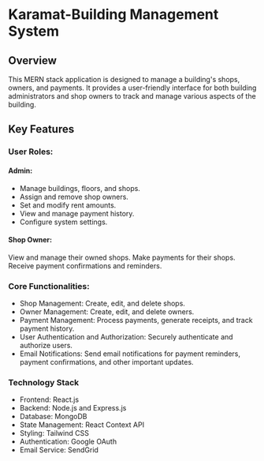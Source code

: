 # Karamat-Building Management System
## Overview
This MERN stack application is designed to manage a building's shops, owners, and payments. It provides a user-friendly interface for both building administrators and shop owners to track and manage various aspects of the building.

## Key Features

### User Roles:
#### Admin:
* Manage buildings, floors, and shops.
* Assign and remove shop owners.
* Set and modify rent amounts.
* View and manage payment history.
* Configure system settings.
#### Shop Owner:
View and manage their owned shops.
Make payments for their shops.
Receive payment confirmations and reminders.

### Core Functionalities:
* Shop Management: Create, edit, and delete shops.
* Owner Management: Create, edit, and delete owners.
* Payment Management: Process payments, generate receipts, and track payment history.
* User Authentication and Authorization: Securely authenticate and authorize users.
* Email Notifications: Send email notifications for payment reminders, payment confirmations, and other important updates.

### Technology Stack
* Frontend: React.js
* Backend: Node.js and Express.js
* Database: MongoDB
* State Management: React Context API
* Styling: Tailwind CSS
* Authentication: Google OAuth
* Email Service: SendGrid